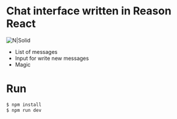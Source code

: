 # Chat interface written in Reason React

![N|Solid](https://i.ytimg.com/vi/SFcluy7n_0M/maxresdefault.jpg)

  - List of messages
  - Input for write new messages
  - Magic
  
 # Run
```sh
$ npm install
$ npm run dev

```


